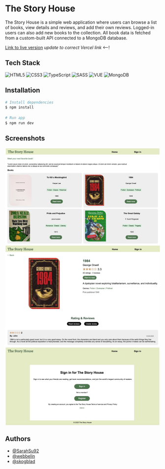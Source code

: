 # The Story House

The Story House is a simple web application where users can browse a list of books, view details and reviews, and add their own reviews. Logged-in users can also add new books to the collection. All book data is fetched from a custom-built API connected to a MongoDB database.

[Link to live version](https://) _update to correct Vercel link_ <--!

## Tech Stack

![HTML5](https://img.shields.io/badge/html5-%23E34F26.svg?style=for-the-badge&logo=html5&logoColor=white)
![CSS3](https://img.shields.io/badge/css3-%231572B6.svg?style=for-the-badge&logo=css3&logoColor=white)
![TypeScript](https://img.shields.io/badge/typescript-%23007ACC.svg?style=for-the-badge&logo=typescript&logoColor=white)
![SASS](https://img.shields.io/badge/SASS-hotpink.svg?style=for-the-badge&logo=SASS&logoColor=white)
![VUE](https://img.shields.io/badge/Vue%20js-35495E?style=for-the-badge&logo=vuedotjs&logoColor=4FC08D)
![MongoDB](https://img.shields.io/badge/MongoDB-%234ea94b.svg?style=for-the-badge&logo=mongodb&logoColor=white)

## Installation

```bash
# Install dependencies
$ npm install

# Run app
$ npm run dev
```

## Screenshots

![frontpage](/books-client/books-client/documentation/screenshots/frontpage.jpg)
![about_book_page](/books-client/books-client/documentation/screenshots/about_book.jpg)
![login_page](/books-client/books-client/documentation/screenshots/login.jpg)

## Authors

- [@SarahSu92](https://github.com/SarahSu92)
- [@webbelin](https://github.com/webbelin)
- [@skogblad](https://www.github.com/skogblad)
